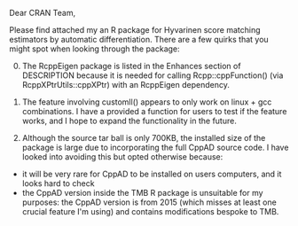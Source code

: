 Dear CRAN Team,

Please find attached my an R package for Hyvarinen score matching estimators by automatic differentiation. There are a few quirks that you might spot when looking through the package:

0. The RcppEigen package is listed in the Enhances section of DESCRIPTION because it is needed for calling Rcpp::cppFunction() (via RcppXPtrUtils::cppXPtr) with an RcppEigen dependency.

1. The feature involving customll() appears to only work on linux + gcc combinations. I have a provided a function for users to test if the feature works, and I hope to expand the functionality in the future.

2. Although the source tar ball is only 700KB, the installed size of the package is large due to incorporating the full CppAD source code. I have looked into avoiding this but opted otherwise because:
  + it will be very rare for CppAD to be installed on users computers, and it looks hard to check
  + the CppAD version inside the TMB R package is unsuitable for my purposes: the CppAD version is from 2015 (which misses at least one crucial feature I'm using) and contains modifications bespoke to TMB.



